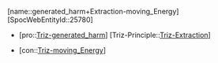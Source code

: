 ﻿---
type: TrizContradiction
aliases:
- generated_harm+Extraction-moving_Energy
license: CC BY-SA 4.0
copyright: https://github.com/SpocWeb
IsDeleted: false
IsReadOnly: false
Confidential: public
tags: 
- Triz/Contradiction
---
[name::generated_harm+Extraction-moving_Energy]
[SpocWebEntityId::25780]
+ [pro::[Triz-generated_harm](tech/Triz/Parameter/Triz-generated_harm.md)]
[Triz-Principle::[Triz-Extraction](tech/Triz/Principle/Triz-Extraction.md)]
- [con::[Triz-moving_Energy](tech/Triz/Parameter/Triz-moving_Energy.md)]

